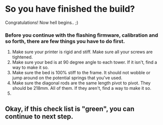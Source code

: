 # So you have finished the build?
Congratulations! Now hell begins.. ;)

### Before you continue with the flashing firmware, calibration and so forth, there are few things you have to do first.
1. Make sure your printer is rigid and stiff. Make sure all your screws are tightened.
2. Make sure your bed is at 90 degree angle to each tower. If it isn't, find a way to make it so.
3. Make sure the bed is 100% stiff to the frame. It should not wobble or jump around on the potential springs that you've used.
4. Make sure the diagonal rods are the same length pivot to pivot. They should be 218mm. All of them. If they aren't, find a way to make it so.
5. 

## Okay, if this check list is "green", you can continue to next step.